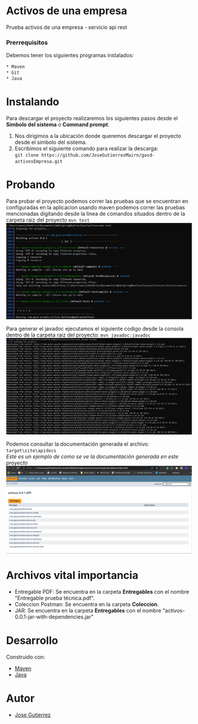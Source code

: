 # Activos de una empresa

Prueba activos de una empresa - servicio api rest

### Prerrequisitos
Debemos tener los siguientes programas instalados:
~~~
* Maven
* Git
* Java
~~~
# Instalando 
Para descargar el proyecto realizaremos los siguientes pasos desde el **Simbolo del sistema** o **Command prompt**:  
1. Nos dirigimos a la ubicación donde queremos descargar el proyecto desde el simbolo del sistema.  
2. Escribimos el siguiente comando para realizar la descarga:  
`git clone https://github.com/JoseGutierrezMairn/gasd-activosEmpresa.git`

# Probando
Para probar el proyecto podemos correr las pruebas que se encuentran en configuradas en la aplicacion 
usando maven podemos correr las pruebas mencionadas digitando desde la linea de comandos situados dentro de la carpeta raiz del proyecto
`mvn test`
![Pruebas desde maven](https://github.com/JoseGutierrezMairn/gasd-activosEmpresa/blob/master/img/pruebas.png?raw=true) 

Para generar el javadoc ejecutamos el siguiente codigo desde la consola dentro de la carpeta raiz del proyecto: `mvn javadoc:javadoc`  
![generando javadoc](https://github.com/JoseGutierrezMairn/gasd-activosEmpresa/blob/master/img/javadoc.png?raw=true) 

Podemos consultar la documentación generada el archivo: `target\site\apidocs`  
*Este es un ejemplo de como se ve la documentación generada en este proyecto*
![check javadoc2](https://github.com/JoseGutierrezMairn/gasd-activosEmpresa/blob/master/img/javadoc2.png?raw=true)


# Archivos vital importancia
* Entregable PDF: Se encuentra en la carpeta **Entregables** con el nombre "Entregable prueba técnica.pdf".
* Coleccion Postman: Se encuentra en la carpeta **Coleccion**.
* JAR: Se encuentra en la carpeta **Entregables** con el nombre "activos-0.0.1-jar-with-dependencies.jar"

# Desarrollo  
Construido con:
* [Maven](https://maven.apache.org/)
* [Java](https://www.java.com/es/)

# Autor
* [Jose Gutierrez](https://github.com/JoseGutierrezMairn)